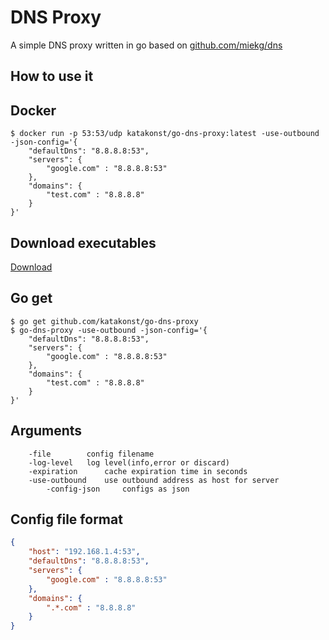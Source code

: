 # DNS Proxy
A simple DNS proxy written in go based on [github.com/miekg/dns](https://github.com/miekg/dns)

## How to use it


## Docker

```shell
$ docker run -p 53:53/udp katakonst/go-dns-proxy:latest -use-outbound -json-config='{
    "defaultDns": "8.8.8.8:53",
    "servers": {
        "google.com" : "8.8.8.8:53"
    },
    "domains": {
        "test.com" : "8.8.8.8"
    }
}'
```

## Download executables

[Download](https://github.com/katakonst/go-dns-proxy/releases)

## Go get

```shell
$ go get github.com/katakonst/go-dns-proxy
$ go-dns-proxy -use-outbound -json-config='{
    "defaultDns": "8.8.8.8:53",
    "servers": {
        "google.com" : "8.8.8.8:53"
    },
    "domains": {
        "test.com" : "8.8.8.8"
    }
}'
```

## Arguments

```
	-file		 config filename
	-log-level	 log level(info,error or discard)
	-expiration      cache expiration time in seconds
	-use-outbound	 use outbound address as host for server
        -config-json     configs as json
```

## Config file format

```json
{
    "host": "192.168.1.4:53",
    "defaultDns": "8.8.8.8:53",
    "servers": {
        "google.com" : "8.8.8.8:53"
    },
    "domains": {
        ".*.com" : "8.8.8.8"
    }
}
```
